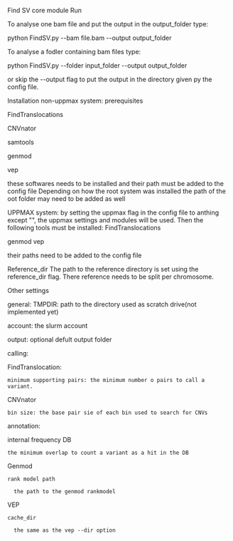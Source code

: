 Find SV core module
Run

To analyse one bam file and put the output in the output_folder type:

python FindSV.py --bam file.bam --output output_folder

To analyse a fodler containing bam files type:

python FindSV.py --folder input_folder --output output_folder

or skip the --output flag to put the output in the directory given py the config file.

Installation
non-uppmax system:
prerequisites

FindTranslocations

CNVnator

samtools

genmod

vep

these softwares needs to be installed and their path must be added to the config file
Depending on how the root system was installed the path of the oot folder may need to be added as well

UPPMAX system:
by setting the uppmax flag in the config file to anthing except "", the uppmax settings and modules will be used. Then the following tools must be installed:
FindTranslocations

genmod
vep

their paths need to be added to the config file

Reference_dir
The path to the reference directory is set using the reference_dir flag. There reference needs to be split per chromosome.

Other settings

general:
TMPDIR: path to the directory used as scratch drive(not implemented yet)

account: the slurm account

output: optional defult output folder


calling:

  FindTranslocation:
  
    minimum supporting pairs: the minimum number o pairs to call a variant.
    
    
  CNVnator
  
    bin size: the base pair sie of each bin used to search for CNVs


annotation:

  internal frequency DB
  
    the minimum overlap to count a variant as a hit in the DB
    
  Genmod
  
    rank model path
    
      the path to the genmod rankmodel
      
  VEP
  
    cache_dir
    
      the same as the vep --dir option


